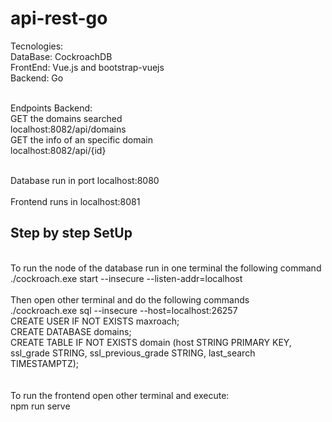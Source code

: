 # api-rest-go

Tecnologies: <br>
DataBase: CockroachDB<br>
FrontEnd: Vue.js and bootstrap-vuejs<br>
Backend: Go<br>
<br>

Endpoints Backend:<br>
GET the domains searched<br>
localhost:8082/api/domains<br>
GET the info of an specific domain<br>
localhost:8082/api/{id}<br>

<br>
Database run in port localhost:8080<br>

<br>
Frontend runs in localhost:8081<br>

<h2>Step by step SetUp</h2><br>
To run the node of the database run in one terminal the following command <br>
./cockroach.exe start --insecure --listen-addr=localhost <br><br>
Then open other terminal and do the following commands<br>
./cockroach.exe sql --insecure --host=localhost:26257<br>
CREATE USER IF NOT EXISTS maxroach; <br>
CREATE DATABASE domains;<br>
CREATE TABLE IF NOT EXISTS domain (host STRING PRIMARY KEY, ssl_grade STRING, ssl_previous_grade STRING, last_search TIMESTAMPTZ);<br>
<br><br>
To run the frontend open other terminal and execute:<br>
npm run serve<br>


